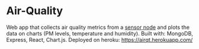 # Air-Quality
Web app that collects air quality metrics from a [sensor node](https://github.com/radradef/esp32SensorNode "radradef/esp32SensorNode") and plots the data on charts (PM levels, temperature and humidity). Built with: MongoDB, Express, React, Chart.js.
Deployed on heroku: https://airqt.herokuapp.com/
